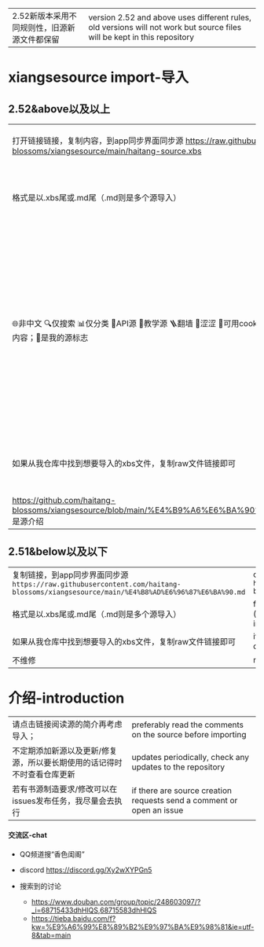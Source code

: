 |||
|--|--|
|2.52新版本采用不同规则性，旧源新源文件都保留|version 2.52 and above uses different rules, old versions will not work but source files will be kept in this repository|


# xiangsesource import-导入

## 2.52&above以及以上
|||
|--|--|
|打开链接链接，复制内容，到app同步界面同步源 https://raw.githubusercontent.com/haitang-blossoms/xiangsesource/main/haitang-source.xbs |open link, copy contents and go to app source sync page|
|格式是以.xbs尾或.md尾（.md则是多个源导入）|format ends in extensions .xbs or .md (markdown files contain multiple source imports)|
|🌐非中文 🔍仅搜索 📊仅分类 🔮API源 🔬教学源 🪜翻墙 🔞涩涩 🍪可用cookie ©️正版 ✨推荐🔭仅索引，不可看内容；🌺是我的源标志|🌐not chinese 🔍only search 📊only discover 🔮API source 🔬demonstration source 🪜VPN (for those in mainland china) 🔞sexual content 🍪can use cookies ©️official copyrighted content ✨recommended 🔭only search/discover content；🌺是我的源标志|
|如果从我仓库中找到想要导入的xbs文件，复制raw文件链接即可|if there is a xbs file not listed in the .md, simply copy the raw file link and import|
| https://github.com/haitang-blossoms/xiangsesource/blob/main/%E4%B9%A6%E6%BA%90%E4%BB%8B%E7%BB%8D.md 是源介绍|is the description for sources|

## 2.51&below以及以下
|||
|--|--|
|复制链接，到app同步界面同步源`https://raw.githubusercontent.com/haitang-blossoms/xiangsesource/main/%E4%B8%AD%E6%96%87%E6%BA%90.md`|copy link and go to app source sync page `https://raw.githubusercontent.com/haitang-blossoms/xiangsesource/main/englishSource.md`|
|格式是以.xbs尾或.md尾（.md则是多个源导入）|format ends in extensions .xbs or .md (markdown files contain multiple source imports)|
|如果从我仓库中找到想要导入的xbs文件，复制raw文件链接即可|if there is a xbs file not listed in the .md, simply copy the raw file link and import|
|不维修|no more updates|

# 介绍-introduction
|||
|--|--|
|请点击链接阅读源的简介再考虑导入；|preferably read the comments on the source before importing|
|不定期添加新源以及更新/修复源，所以要长期使用的话记得时不时查看仓库更新|updates periodically, check any updates to the repository|
|若有书源制造要求/修改可以在issues发布任务，我尽量会去执行|if there are source creation requests send a comment or open an issue|

#### 交流区-chat

- QQ频道搜“香色闺阁”
- discord https://discord.gg/Xy2wXYPGn5

- 搜索到的讨论
  - https://www.douban.com/group/topic/248603097/?_i=68715433dhHlQS,68715583dhHlQS
  - https://tieba.baidu.com/f?kw=%E9%A6%99%E8%89%B2%E9%97%BA%E9%98%81&ie=utf-8&tab=main
